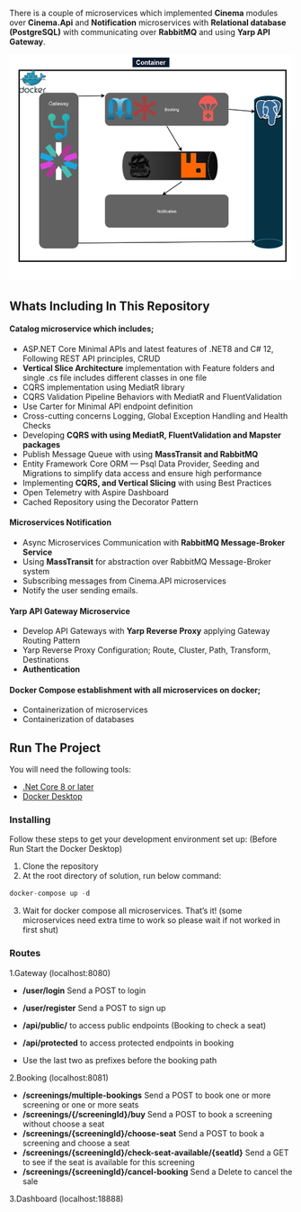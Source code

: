 There is a couple of microservices which implemented **Cinema** modules over **Cinema.Api** and **Notification** microservices with **Relational database (PostgreSQL)** with communicating over **RabbitMQ** and using **Yarp API Gateway**.

![microservices](https://github.com/mexirica/Cinema/blob/master/cinemasystem.drawio.png)


## Whats Including In This Repository

#### Catalog microservice which includes; 
* ASP.NET Core Minimal APIs and latest features of .NET8 and C# 12, Following REST API principles, CRUD
* **Vertical Slice Architecture** implementation with Feature folders and single .cs file includes different classes in one file
* CQRS implementation using MediatR library
* CQRS Validation Pipeline Behaviors with MediatR and FluentValidation
* Use Carter for Minimal API endpoint definition
* Cross-cutting concerns Logging, Global Exception Handling and Health Checks
* Developing **CQRS with using MediatR, FluentValidation and Mapster packages**
* Publish Message Queue with using **MassTransit and RabbitMQ**
* Entity Framework Core ORM — Psql Data Provider, Seeding and Migrations to simplify data access and ensure high performance
* Implementing **CQRS, and Vertical Slicing** with using Best Practices
* Open Telemetry with Aspire Dashboard
* Cached Repository using the Decorator Pattern

#### Microservices Notification
* Async Microservices Communication with **RabbitMQ Message-Broker Service**
* Using **MassTransit** for abstraction over RabbitMQ Message-Broker system
* Subscribing messages from Cinema.API microservices	
* Notify the user sending emails.
	
#### Yarp API Gateway Microservice
* Develop API Gateways with **Yarp Reverse Proxy** applying Gateway Routing Pattern
* Yarp Reverse Proxy Configuration; Route, Cluster, Path, Transform, Destinations
* **Authentication**

#### Docker Compose establishment with all microservices on docker;
* Containerization of microservices
* Containerization of databases

## Run The Project
You will need the following tools:

* [.Net Core 8 or later](https://dotnet.microsoft.com/download/dotnet-core/8)
* [Docker Desktop](https://www.docker.com/products/docker-desktop)

### Installing
Follow these steps to get your development environment set up: (Before Run Start the Docker Desktop)
1. Clone the repository
2. At the root directory of solution, run below command:
```csharp
docker-compose up -d
```

3. Wait for docker compose all microservices. That’s it! (some microservices need extra time to work so please wait if not worked in first shut)

### Routes
1.Gateway (localhost:8080)
* **/user/login** Send a POST to login
* **/user/register** Send a POST to sign up 
* **/api/public/** to access public endpoints (Booking to check a seat)
* **/api/protected** to access protected endpoints in booking

* Use the last two as prefixes before the booking path

2.Booking (localhost:8081)
* **/screenings/multiple-bookings** Send a POST to book one or more screening or one or more seats
* **/screenings/{/screeningId}/buy** Send a POST to book a screening without choose a seat
* **/screenings/{screeningId}/choose-seat** Send a POST to book a screening and choose a seat
* **/screenings/{screeningId}/check-seat-available/{seatId}** Send a GET to see if the seat is available for this screening
* **/screenings/{screeningId}/cancel-booking** Send a Delete to cancel the sale

3.Dashboard (localhost:18888)
